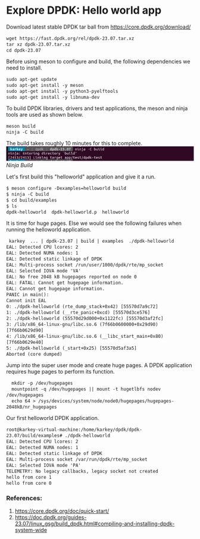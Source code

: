 # Explore DPDK: Hello world app

Download latest stable DPDK tar ball from https://core.dpdk.org/download/
```
wget https://fast.dpdk.org/rel/dpdk-23.07.tar.xz
tar xz dpdk-23.07.tar.xz
cd dpdk-23.07
```
Before using meson to  configure and build, the following dependencies we need to install.

```
sudo apt-get update
sudo apt-get install -y meson
sudo apt-get install -y python3-pyelftools
sudo apt-get install -y libnuma-dev
```
To build DPDK libraries, drivers and test applications, the meson and ninja tools are used as shown below.

```
meson build
ninja -C build
```
The build takes roughly 10 minutes for this to complete.
![img-description](/img/dpdk1.JPG)
_Ninja Build_

Let's first build this "helloworld" application and give it a run.
```
$ meson configure -Dexamples=helloworld build
$ ninja -C build
$ cd build/examples
$ ls
dpdk-helloworld  dpdk-helloworld.p  helloworld
```
It is time for huge pages. Else we would see the following failures when running the helloworld application.

```
 karkey  ... | dpdk-23.07 | build | examples  ./dpdk-helloworld
EAL: Detected CPU lcores: 2
EAL: Detected NUMA nodes: 1
EAL: Detected static linkage of DPDK
EAL: Multi-process socket /run/user/1000/dpdk/rte/mp_socket
EAL: Selected IOVA mode 'VA'
EAL: No free 2048 kB hugepages reported on node 0
EAL: FATAL: Cannot get hugepage information.
EAL: Cannot get hugepage information.
PANIC in main():
Cannot init EAL
0: ./dpdk-helloworld (rte_dump_stack+0x42) [55570d7a9c72]
1: ./dpdk-helloworld (__rte_panic+0xcd) [55570d3ce576]
2: ./dpdk-helloworld (55570d29d000+0x1122fc) [55570d3af2fc]
3: /lib/x86_64-linux-gnu/libc.so.6 (7f66b0600000+0x29d90) [7f66b0629d90]
4: /lib/x86_64-linux-gnu/libc.so.6 (__libc_start_main+0x80) [7f66b0629e40]
5: ./dpdk-helloworld (_start+0x25) [55570d5af3a5]
Aborted (core dumped)

```
Jump into the super user mode and create huge pages. A DPDK application requires huge pages to perform its function.
```
  mkdir -p /dev/hugepages
  mountpoint -q /dev/hugepages || mount -t hugetlbfs nodev /dev/hugepages
  echo 64 > /sys/devices/system/node/node0/hugepages/hugepages-2048kB/nr_hugepages
```
Our first helloworld DPDK application.
```
root@karkey-virtual-machine:/home/karkey/dpdk/dpdk-23.07/build/examples# ./dpdk-helloworld
EAL: Detected CPU lcores: 2
EAL: Detected NUMA nodes: 1
EAL: Detected static linkage of DPDK
EAL: Multi-process socket /var/run/dpdk/rte/mp_socket
EAL: Selected IOVA mode 'PA'
TELEMETRY: No legacy callbacks, legacy socket not created
hello from core 1
hello from core 0
```

### References:
1. https://core.dpdk.org/doc/quick-start/
2. https://doc.dpdk.org/guides-23.07/linux_gsg/build_dpdk.html#compiling-and-installing-dpdk-system-wide
